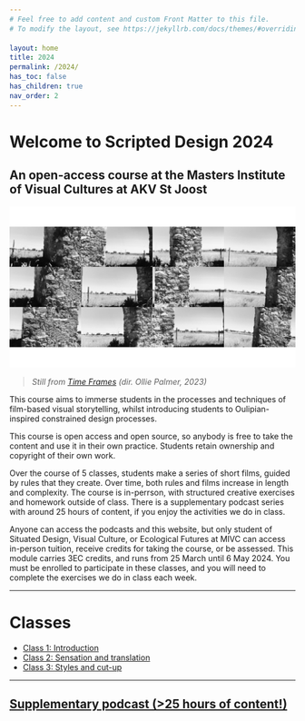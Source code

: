 ```yaml
---
# Feel free to add content and custom Front Matter to this file.
# To modify the layout, see https://jekyllrb.com/docs/themes/#overriding-theme-defaults

layout: home
title: 2024
permalink: /2024/
has_toc: false
has_children: true
nav_order: 2
---
```



# Welcome to Scripted Design 2024

## An open-access course at the Masters Institute of Visual Cultures at AKV St Joost

<div class="img-wrapper">
<img src="/assets/time-frames.still006.png" alt="Still from the film Time Frames, by Ollie Palmer.">
</div>

> *Still from [Time Frames](https://olliepalmer.com/time-frames) (dir. Ollie Palmer, 2023)*


This course aims to immerse students in the processes and techniques of film-based visual storytelling, whilst introducing students to Oulipian-inspired constrained design processes.

This course is open access and open source, so anybody is free to take the content and use it in their own practice. Students retain ownership and copyright of their own work.

Over the course of 5 classes, students make a series of short films, guided by rules that they create. Over time, both rules and films increase in length and complexity. The course is in-perrson, with structured creative exercises and homework outside of class. There is a supplementary podcast series with around 25 hours of content, if you enjoy the activities we do in class.

Anyone can access the podcasts and this website, but only student of Situated Design, Visual Culture, or Ecological Futures at MIVC can access in-person tuition, receive credits for taking the course, or be assessed. This module carries 3EC credits, and runs from 25 March until 6 May 2024. You must be enrolled to participate in these classes, and you will need to complete the exercises we do in class each week.


---

# Classes

- [Class 1: Introduction](/2024/classes/class1)
- [Class 2: Sensation and translation](/2024/classes/class2)
- [Class 3: Styles and cut-up](/2024/classes/class3)

---

## [Supplementary podcast (>25 hours of content!)](/2020/classes)
